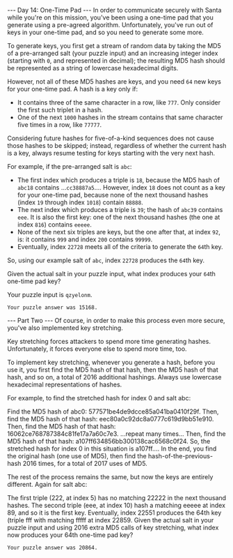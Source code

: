 ﻿--- Day 14: One-Time Pad ---
In order to communicate securely with Santa while you're on this mission, you've been using a one-time pad that you generate using a pre-agreed algorithm. Unfortunately, you've run out of keys in your one-time pad, and so you need to generate some more.

To generate keys, you first get a stream of random data by taking the MD5 of a pre-arranged salt (your puzzle input) and an increasing integer index (starting with `0`, and represented in decimal); the resulting MD5 hash should be represented as a string of lowercase hexadecimal digits.

However, not all of these MD5 hashes are keys, and you need `64` new keys for your one-time pad. A hash is a key only if:

- It contains three of the same character in a row, like `777`. Only consider the first such triplet in a hash.
- One of the next `1000` hashes in the stream contains that same character five times in a row, like `77777`.

Considering future hashes for five-of-a-kind sequences does not cause those hashes to be skipped; instead, regardless of whether the current hash is a key, always resume testing for keys starting with the very next hash.

For example, if the pre-arranged salt is `abc`:

- The first index which produces a triple is `18`, because the MD5 hash of `abc18` contains ...`cc38887a5`.... However, index `18` does not count as a key for your one-time pad, because none of the next thousand hashes (index `19` through index `1018`) contain `88888`.
- The next index which produces a triple is `39`; the hash of `abc39` contains `eee`. It is also the first key: one of the next thousand hashes (the one at index `816`) contains `eeeee`.
- None of the next six triples are keys, but the one after that, at index `92`, is: it contains `999` and index `200` contains `99999`.
- Eventually, index `22728` meets all of the criteria to generate the `64`th key.

So, using our example salt of `abc`, index `22728` produces the `64`th key.

Given the actual salt in your puzzle input, what index produces your `64`th one-time pad key?

Your puzzle input is `qzyelonm`.

`Your puzzle answer was 15168.`


--- Part Two ---
Of course, in order to make this process even more secure, you've also implemented key stretching.

Key stretching forces attackers to spend more time generating hashes. Unfortunately, it forces everyone else to spend more time, too.

To implement key stretching, whenever you generate a hash, before you use it, you first find the MD5 hash of that hash, then the MD5 hash of that hash, and so on, a total of 2016 additional hashings. Always use lowercase hexadecimal representations of hashes.

For example, to find the stretched hash for index 0 and salt abc:

Find the MD5 hash of abc0: 577571be4de9dcce85a041ba0410f29f.
Then, find the MD5 hash of that hash: eec80a0c92dc8a0777c619d9bb51e910.
Then, find the MD5 hash of that hash: 16062ce768787384c81fe17a7a60c7e3.
...repeat many times...
Then, find the MD5 hash of that hash: a107ff634856bb300138cac6568c0f24.
So, the stretched hash for index 0 in this situation is a107ff.... In the end, you find the original hash (one use of MD5), then find the hash-of-the-previous-hash 2016 times, for a total of 2017 uses of MD5.

The rest of the process remains the same, but now the keys are entirely different. Again for salt abc:

The first triple (222, at index 5) has no matching 22222 in the next thousand hashes.
The second triple (eee, at index 10) hash a matching eeeee at index 89, and so it is the first key.
Eventually, index 22551 produces the 64th key (triple fff with matching fffff at index 22859.
Given the actual salt in your puzzle input and using 2016 extra MD5 calls of key stretching, what index now produces your 64th one-time pad key?

`Your puzzle answer was 20864.`